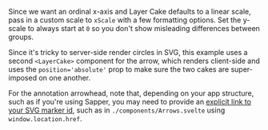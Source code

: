 Since we want an ordinal x-axis and Layer Cake defaults to a linear scale, pass in a custom scale to `xScale` with a few formatting options. Set the y-scale to always start at `0` so you don't show misleading differences between groups.

Since it's tricky to server-side render circles in SVG, this example uses a second `<LayerCake>` component for the arrow, which renders client-side and uses the `position='absolute'` prop to make sure the two cakes are super-imposed on one another.

For the annotation arrowhead, note that, depending on your app structure, such as if you're using Sapper, you may need to provide an [explicit link to your SVG marker id](https://github.com/sveltejs/svelte/issues/3450), such as in `./components/Arrows.svelte` using `window.location.href`.
